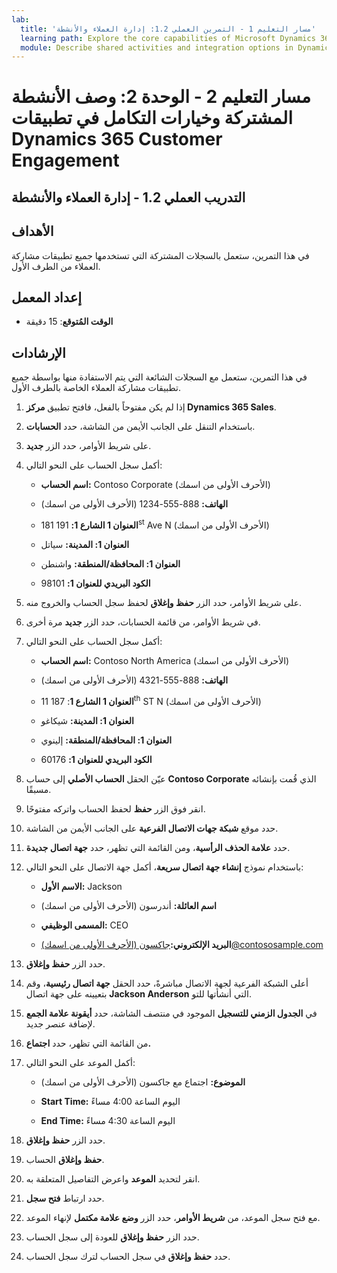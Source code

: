 ```yaml
---
lab:
  title: 'مسار التعليم 1 - التمرين العملي 1.2: إدارة العملاء والأنشطة'
  learning path: Explore the core capabilities of Microsoft Dynamics 365 customer engagement apps
  module: Describe shared activities and integration options in Dynamics 365 customer engagement apps
---
```


مسار التعليم 2 - الوحدة 2: وصف الأنشطة المشتركة وخيارات التكامل في تطبيقات Dynamics 365 Customer Engagement
========================

## التدريب العملي 1.2 - إدارة العملاء والأنشطة

## الأهداف

في هذا التمرين، ستعمل بالسجلات المشتركة التي تستخدمها جميع تطبيقات مشاركة العملاء من الطرف الأول. 

## إعداد المعمل

  - **الوقت المُتوقع**: 15 دقيقة

## الإرشادات

في هذا التمرين، ستعمل مع السجلات الشائعة التي يتم الاستفادة منها بواسطة جميع تطبيقات مشاركة العملاء الخاصة بالطرف الأول. 

1. إذا لم يكن مفتوحاً بالفعل، فافتح تطبيق **مركز Dynamics 365 Sales**.

1. باستخدام التنقل على الجانب الأيمن من الشاشة، حدد **الحسابات**.

1. على شريط الأوامر، حدد الزر **جديد**.

1. أكمل سجل الحساب على النحو التالي:

    - **اسم الحساب:** Contoso Corporate (الأحرف الأولى من اسمك)

    - **الهاتف:** 888-555-1234 (الأحرف الأولى من اسمك)

    - **العنوان 1 الشارع 1:** 191 181<sup data-htmlnode="">st</sup> Ave N (الأحرف الأولى من اسمك)

    - **العنوان 1: المدينة:** سياتل

    - **العنوان 1: المحافظة/المنطقة:** واشنطن

    - **الكود البريدي للعنوان 1:** 98101

1. على شريط الأوامر، حدد الزر **حفظ وإغلاق** لحفظ سجل الحساب والخروج منه.

1. في شريط الأوامر، من قائمة الحسابات، حدد الزر **جديد** مرة أخرى.

1. أكمل سجل الحساب على النحو التالي:

    - **اسم الحساب:** Contoso North America (الأحرف الأولى من اسمك)

    - **الهاتف:** 888-555-4321 (الأحرف الأولى من اسمك)

    - **العنوان 1 الشارع 1**: 187 11<sup data-htmlnode="">th</sup> ST N (الأحرف الأولى من اسمك)

    - **العنوان 1: المدينة:** شيكاغو

    - **العنوان 1: المحافظة/المنطقة:** إلينوي

    - **الكود البريدي للعنوان 1:** 60176

1. عيّن الحقل **الحساب الأصلي** إلى حساب **Contoso Corporate** الذي قُمت بإنشائه مسبقًا.

1. انقر فوق الزر **حفظ** لحفظ الحساب واتركه مفتوحًا.

1. حدد موقع **شبكة جهات الاتصال الفرعية** على الجانب الأيمن من الشاشة.

1. حدد **علامة الحذف الرأسية**، ومن القائمة التي تظهر، حدد **جهة اتصال جديدة**.

1. باستخدام نموذج **إنشاء جهة اتصال سريعة**، أكمل جهة الاتصال على النحو التالي:

    - **الاسم الأول:** Jackson

    - **اسم العائلة:** أندرسون (الأحرف الأولى من اسمك)

    - **المسمى الوظيفي:** CEO

    - **البريد الإلكتروني:**[جاكسون (الأحرف الأولى من اسمك)@contososample.com](mailto:Jackson@contososample.com)

1. حدد الزر **حفظ وإغلاق**.

1. أعلى الشبكة الفرعية لجهة الاتصال مباشرةً، حدد الحقل **جهة اتصال رئيسية**، وقم بتعيينه على جهة اتصال **Jackson Anderson** التي أنشأتها للتو.

1. في **الجدول الزمني للتسجيل** الموجود في منتصف الشاشة، حدد **أيقونة علامة الجمع** لإضافة عنصر جديد.

1. من القائمة التي تظهر، حدد **اجتماع.**

1. أكمل الموعد على النحو التالي:

    - **الموضوع:** اجتماع مع جاكسون (الأحرف الأولى من اسمك)

    - **Start Time:** اليوم الساعة 4:00 مساءً

    - **End Time:** اليوم الساعة 4:30 مساءً

1. حدد الزر **حفظ وإغلاق**.

1. **حفظ وإغلاق** الحساب.

1. انقر لتحديد **الموعد** واعرض التفاصيل المتعلقة به.

1. حدد ارتباط **فتح سجل**.

1. مع فتح سجل الموعد، من **شريط الأوامر**، حدد الزر **وضع علامة مكتمل** لإنهاء الموعد.

1. حدد الزر **حفظ وإغلاق** للعودة إلى سجل الحساب.

1. حدد **حفظ وإغلاق** في سجل الحساب لترك سجل الحساب.

